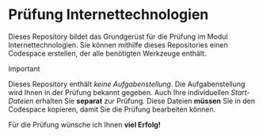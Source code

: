 # Prüfung Internettechnologien

Dieses Repository bildet das Grundgerüst für die Prüfung im Modul Internettechnologien. 
Sie können mithilfe dieses Repositories einen Codespace erstellen, der alle benötigten Werkzeuge enthält.

> [!IMPORTANT]
> Dieses Repository enthält *keine Aufgabenstellung*. Die Aufgabenstellung wird Ihnen in der Prüfung bekannt gegeben.
> Auch Ihre individuellen *Start-Dateien* 
> erhalten Sie **separat** zur Prüfung. Diese Dateien **müssen** Sie in den Codespace kopieren, damit Sie die Prüfung bearbeiten können.

Für die Prüfung wünsche ich Ihnen **viel Erfolg!**

